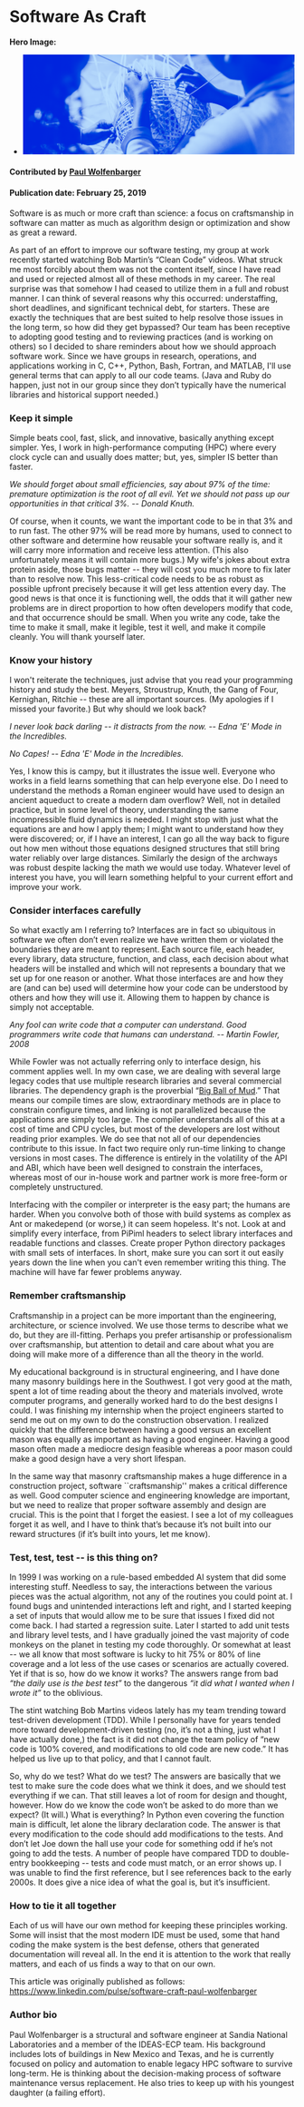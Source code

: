 # Software As Craft

**Hero Image:**

 - <img src='../../images/Blog_0219_basket_weaving.png' />

#### Contributed by [Paul Wolfenbarger](https://github.com/prwolfe "Paul Wolfenbarger's GitHub Profile")

#### Publication date: February 25, 2019

Software is as much or more craft than science: a focus on craftsmanship in software can matter as much as algorithm design or optimization and show as great a reward.

As part of an effort to improve our software testing, my group at work recently started watching Bob Martin’s “Clean Code” videos. What struck me most forcibly about them was not the content itself, since I have read and used or rejected almost all of these methods in my career. The real surprise was that somehow I had ceased to utilize them in a full and robust manner. I can think of several reasons why this occurred: understaffing, short deadlines, and significant technical debt, for starters. These are exactly the techniques that are best suited to help resolve those issues in the long term, so how did they get bypassed? Our team has been  receptive to adopting good testing and to reviewing practices (and is working on others) so I decided to share reminders about how we should approach software work. Since we have groups in research, operations, and applications working in C, C++, Python, Bash, Fortran, and MATLAB,  I'll use  general terms that can apply to all our code teams. (Java and Ruby do happen, just not in our group since they don’t typically have the numerical libraries and historical support needed.)

### Keep it simple

Simple beats cool, fast, slick, and innovative, basically anything except simpler. Yes, I work in high-performance computing (HPC) where every clock cycle can and usually does matter; but, yes, simpler IS better than faster.

*We should forget about small efficiencies, say about 97% of the time: premature optimization is the root of all evil. Yet we should not pass up our opportunities in that critical 3%. -- Donald Knuth.*

Of course, when it counts, we want the important code to be in that 3% and to run fast. The other 97% will be read more by humans, used to connect to other software and determine how reusable your software really is, and it will carry more information and receive less attention. (This also unfortunately means it will contain more bugs.) My wife's jokes about extra protein aside, those bugs matter -- they will cost you much more to fix later than to resolve now. This less-critical code needs to be as robust as possible upfront precisely because it will get less attention every day. The good news is that once it is functioning well, the odds that it will gather new problems are in direct proportion to how often developers modify that code, and that occurrence should be small. When you write any code, take the time to make it small, make it legible,  test it well, and  make it compile cleanly. You will thank yourself later.

### Know your history

I won't reiterate the techniques, just advise that you read your programming history and study the best. Meyers, Stroustrup, Knuth, the Gang of Four, Kernighan, Ritchie -- these are all important sources. (My apologies if I missed your favorite.) But why should we look back?

*I never look back darling -- it distracts from the now. -- Edna 'E' Mode in the Incredibles.*

*No Capes! -- Edna 'E' Mode in the Incredibles.*

Yes, I know this is campy, but it illustrates the issue well. Everyone who works in a field learns something that can help everyone else. Do I need to understand the methods a Roman engineer would have used to design an ancient aqueduct to create a modern dam overflow? Well, not in detailed practice, but in some level of theory, understanding the same incompressible fluid dynamics is needed. I might stop with just what  the equations are and how  I apply them; I might want to understand how they were discovered; or, if I have an interest, I can go all the way back to figure out how men without those equations designed structures that still bring water reliably over large distances. Similarly the design of the archways was robust despite lacking the math we would use today. Whatever level of interest you have, you will learn something helpful to your current effort and improve your work.

### Consider interfaces carefully

So what exactly am I referring to? Interfaces are in fact so ubiquitous in software we often don’t even realize we have written them or violated the boundaries they are meant to represent. Each source file, each header, every library, data structure, function, and class, each decision about what headers will be installed and which will not represents a boundary that we set up for one reason or another. What those interfaces are and how they are (and can be) used will determine how your code can be understood by others and how they will use it. Allowing them to happen by chance is simply not acceptable.

*Any fool can write code that a computer can understand. Good programmers write code that humans can understand. -- Martin Fowler, 2008*

While Fowler was not actually referring only to interface design, his comment applies well. In my own case, we are dealing with several large legacy codes that use multiple research libraries and several commercial libraries. The dependency graph is the proverbial “[Big Ball of Mud](http://www.laputan.org/mud).” That means our compile times are slow, extraordinary methods are in place to constrain configure times, and linking is not parallelized because the applications are simply too large. The compiler understands all of this at a cost of time and CPU cycles, but most of the developers are lost without reading prior examples. We do see that not all of our dependencies contribute to this issue. In fact two require only run-time linking to change versions in most cases. The difference is entirely in the volatility of the API and ABI, which have been well designed to constrain the interfaces, whereas most of our in-house work and partner work is more free-form or completely unstructured.

Interfacing with the compiler or interpreter is the easy part; the humans are harder. When you convolve both of those with build systems as complex as Ant or makedepend (or worse,) it can seem hopeless. It's not. Look at and simplify every interface, from PiPiml headers to select library interfaces and readable functions and classes. Create proper Python directory packages with small sets of interfaces. In short, make sure you can sort it out easily years down the line when you can't even remember writing this thing. The machine will have far fewer problems anyway.

### Remember craftsmanship

Craftsmanship in a project can be more important than the engineering, architecture, or science involved. We use those terms to describe what we do, but they are ill-fitting. Perhaps you prefer artisanship or professionalism over craftsmanship, but attention to detail and care about what you are doing will make more of a difference than all the theory in the world.

My educational background is in structural engineering, and I have done many masonry buildings here in the Southwest. I got very good at the math, spent a lot of time reading about the theory and materials involved, wrote computer programs, and generally worked hard to do the best designs I could. I was finishing my internship when the project engineers started to send me out on my own to do the construction observation. I realized  quickly that the difference between having a good versus an excellent mason was equally as important as having a good engineer. Having a good mason often made a mediocre design feasible whereas a poor mason could make a good design have a very short lifespan.

In the same way that masonry craftsmanship makes a huge difference in a construction project, software ``craftsmanship'' makes a critical difference as well. Good computer science and engineering knowledge are important, but we need to realize that proper software assembly and design are crucial. This is the point that I forget the easiest. I see a lot of my colleagues forget it as well, and I have to think that’s because it’s not built into our reward structures (if it’s built into yours, let me know).

### Test, test, test -- is this thing on?

In 1999 I was working on a rule-based embedded AI system that did some  interesting stuff. Needless to say, the interactions between the various pieces was the actual algorithm, not any of the routines you could point at. I found bugs and unintended interactions left and right, and I started keeping a set of inputs that would allow me to be sure that issues I fixed did not come back. I had started a regression suite. Later I started to add unit tests and library level tests, and I have gradually joined the vast majority of code monkeys on the planet in testing my code thoroughly. Or somewhat at least -- we all know that most software is lucky to hit 75% or 80% of line coverage and a lot less of the use cases or scenarios are actually covered. Yet if that is so, how do we know it works? The answers range from bad *“the daily use is the best test”* to the dangerous *“it did what I wanted when I wrote it”* to the oblivious.

The stint watching Bob Martins videos lately has my team trending toward test-driven development (TDD). While I personally have for years tended more toward development-driven testing (no, it’s not a thing, just what I have actually done,) the fact is it did not change the team policy of “new code is 100% covered, and modifications to old code are new code.” It has helped us live up to that policy, and that I cannot fault.

So, why do we test? What do we test? The answers are basically that we test to make sure the code does what we think it does, and we should test everything if we can. That still leaves a lot of room for design and thought, however. How do we know the code won’t be asked to do more than we expect? (It will.) What is everything? In Python even covering the function main is difficult, let alone the library declaration code. The answer is that every modification to the code should add modifications to the tests. And don’t let Joe down the hall use your code for something odd if he’s not going to add the tests. A number of people have compared TDD to double-entry bookkeeping -- tests and code must match, or an error shows up. I was unable to find the first reference, but I see references back to the early 2000s. It does give a  nice idea of what the goal is, but it’s insufficient.

### How to tie it all together

Each of us will have our own method for keeping these principles working. Some will insist that the most modern IDE must be used, some that hand coding the make system is the best defense, others that generated documentation will reveal all. In the end it is attention to the work that really matters, and each of us finds a way to that on our own.

This article was originally published as follows: https://www.linkedin.com/pulse/software-craft-paul-wolfenbarger

### Author bio
Paul Wolfenbarger is a structural and software engineer at Sandia National Laboratories and a member of the IDEAS-ECP team. His background includes lots of buildings in New Mexico and Texas, and he is currently focused on policy and automation to enable legacy HPC software to survive long-term. He is thinking about the decision-making process of software maintenance versus replacement. He also tries to keep up with his youngest daughter (a failing effort).
 

<!---
Publish: yes
RSS update: 2019-02-25
Pinned: no
Track: experience
Topics: design, testing
SAND No: SAND2019-1807 W
--->
